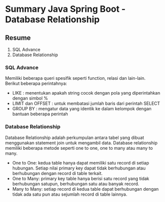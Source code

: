 # Summary Java Spring Boot - Database Relationship

## Resume
1. SQL Advance
2. Database Relationship

### SQL Advance
Memiliki beberapa queri spesifik seperti function, relasi dan lain-lain. Berikut beberapa perintahnya:
- LIKE : menentukan apakah string cocok dengan pola yang diperintahkan dengan simbol %
- LIMIT dan OFFSET : untuk membatasi jumlah baris dari perintah SELECT
- GROUP BY : mengatur data yang identik ke dalam kelompok dengan bantuan beberapa perintah

### Database Relationship
Database Relationship adalah perkumpulan antara tabel yang dibuat menggunakan statement join untuk mengambil data. Database relationship memiliki beberapa metode seperti one to one, one to many atau many to many.
* One to One: kedua table hanya dapat memiliki satu record di setiap hubungan. Setiap nilai primary key dapat tidak berhubungan atau berhubungan dengan record di table terkait.
* One to Many: primary key table hanya berisi satu record yang tidak berhubungan satupun, berhubungan satu atau banyak record.
* Many to Many: setiap record di kedua table dapat berhubungan dengan tidak ada satu pun atau sejumlah record di table lainnya.

